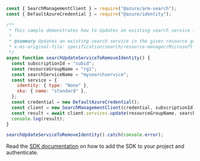 ```javascript
const { SearchManagementClient } = require("@azure/arm-search");
const { DefaultAzureCredential } = require("@azure/identity");

/**
 * This sample demonstrates how to Updates an existing search service in the given resource group.
 *
 * @summary Updates an existing search service in the given resource group.
 * x-ms-original-file: specification/search/resource-manager/Microsoft.Search/stable/2020-08-01/examples/SearchUpdateServiceToRemoveIdentity.json
 */
async function searchUpdateServiceToRemoveIdentity() {
  const subscriptionId = "subid";
  const resourceGroupName = "rg1";
  const searchServiceName = "mysearchservice";
  const service = {
    identity: { type: "None" },
    sku: { name: "standard" },
  };
  const credential = new DefaultAzureCredential();
  const client = new SearchManagementClient(credential, subscriptionId);
  const result = await client.services.update(resourceGroupName, searchServiceName, service);
  console.log(result);
}

searchUpdateServiceToRemoveIdentity().catch(console.error);
```

Read the [SDK documentation](https://github.com/Azure/azure-sdk-for-js/blob/%40azure%2Farm-search_3.0.1/sdk/search/arm-search/README.md) on how to add the SDK to your project and authenticate.
